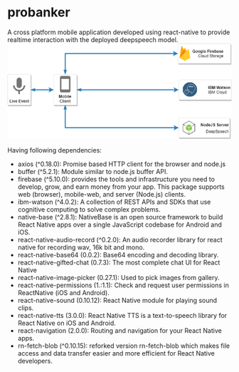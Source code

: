 # probanker

A cross platform mobile application developed using react-native to provide realtime interaction with the deployed deepspeech model.
![system architecture](arch.png?raw=true "System Architecture")

Having following dependencies:
* axios (^0.18.0): Promise based HTTP client for the browser and node.js
* buffer (^5.2.1): Module similar to node.js buffer API.
* firebase (^5.10.0): provides the tools and infrastructure you need to develop, grow, and earn money from your app. This package supports web (browser), mobile-web, and server (Node.js) clients.
* ibm-watson (^4.0.2): A collection of REST APIs and SDKs that use cognitive computing to solve complex problems.
* native-base (^2.8.1): NativeBase is an open source framework to build React Native apps over a single JavaScript codebase for Android and iOS.
* react-native-audio-record (^0.2.0): An audio recorder library for react native for recording wav, 16k bit and mono.
* react-native-base64 (0.0.2): Base64 encoding and decoding library.
* react-native-gifted-chat (0.7.3): The most complete chat UI for React Native
* react-native-image-picker (0.27.1): Used to pick images from gallery.
* react-native-permissions (1.:1.1): Check and request user permissions in ReactNative (iOS and Android).
* react-native-sound (0.10.12): React Native module for playing sound clips.
* react-native-tts (3.0.0): React Native TTS is a text-to-speech library for React Native on iOS and Android.
* react-navigation (2.0.0): Routing and navigation for your React Native apps.
* rn-fetch-blob (^0.10.15): reforked version rn-fetch-blob which makes file access and data transfer easier and more efficient for React Native developers.

